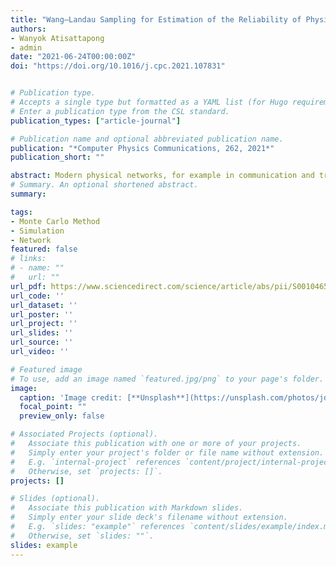 ```yaml
---
title: "Wang–Landau Sampling for Estimation of the Reliability of Physical Networks"
authors:
- Wanyok Atisattapong
- admin
date: "2021-06-24T00:00:00Z"
doi: "https://doi.org/10.1016/j.cpc.2021.107831"


# Publication type.
# Accepts a single type but formatted as a YAML list (for Hugo requirements).
# Enter a publication type from the CSL standard.
publication_types: ["article-journal"]

# Publication name and optional abbreviated publication name.
publication: "*Computer Physics Communications, 262, 2021*"
publication_short: ""

abstract: Modern physical networks, for example in communication and transportation
# Summary. An optional shortened abstract.
summary: 

tags:
- Monte Carlo Method
- Simulation
- Network
featured: false
# links:
# - name: ""
#   url: ""
url_pdf: https://www.sciencedirect.com/science/article/abs/pii/S0010465521000059
url_code: ''
url_dataset: ''
url_poster: ''
url_project: ''
url_slides: ''
url_source: ''
url_video: ''

# Featured image
# To use, add an image named `featured.jpg/png` to your page's folder. 
image:
  caption: 'Image credit: [**Unsplash**](https://unsplash.com/photos/jdD8gXaTZsc)'
  focal_point: ""
  preview_only: false

# Associated Projects (optional).
#   Associate this publication with one or more of your projects.
#   Simply enter your project's folder or file name without extension.
#   E.g. `internal-project` references `content/project/internal-project/index.md`.
#   Otherwise, set `projects: []`.
projects: []

# Slides (optional).
#   Associate this publication with Markdown slides.
#   Simply enter your slide deck's filename without extension.
#   E.g. `slides: "example"` references `content/slides/example/index.md`.
#   Otherwise, set `slides: ""`.
slides: example
---
```



